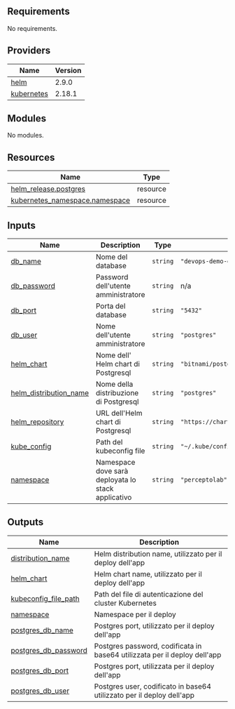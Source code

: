 <!-- BEGIN_TF_DOCS -->
## Requirements

No requirements.

## Providers

| Name | Version |
|------|---------|
| <a name="provider_helm"></a> [helm](#provider\_helm) | 2.9.0 |
| <a name="provider_kubernetes"></a> [kubernetes](#provider\_kubernetes) | 2.18.1 |

## Modules

No modules.

## Resources

| Name | Type |
|------|------|
| [helm_release.postgres](https://registry.terraform.io/providers/hashicorp/helm/latest/docs/resources/release) | resource |
| [kubernetes_namespace.namespace](https://registry.terraform.io/providers/hashicorp/kubernetes/latest/docs/resources/namespace) | resource |

## Inputs

| Name | Description | Type | Default | Required |
|------|-------------|------|---------|:--------:|
| <a name="input_db_name"></a> [db\_name](#input\_db\_name) | Nome del database | `string` | `"devops-demo-db"` | no |
| <a name="input_db_password"></a> [db\_password](#input\_db\_password) | Password dell'utente amministratore | `string` | n/a | yes |
| <a name="input_db_port"></a> [db\_port](#input\_db\_port) | Porta del database | `string` | `"5432"` | no |
| <a name="input_db_user"></a> [db\_user](#input\_db\_user) | Nome dell'utente amministratore | `string` | `"postgres"` | no |
| <a name="input_helm_chart"></a> [helm\_chart](#input\_helm\_chart) | Nome dell' Helm chart di Postgresql | `string` | `"bitnami/postgresql"` | no |
| <a name="input_helm_distribution_name"></a> [helm\_distribution\_name](#input\_helm\_distribution\_name) | Nome della distribuzione di Postgresql | `string` | `"postgres"` | no |
| <a name="input_helm_repository"></a> [helm\_repository](#input\_helm\_repository) | URL dell'Helm chart di Postgresql | `string` | `"https://charts.bitnami.com/bitnami"` | no |
| <a name="input_kube_config"></a> [kube\_config](#input\_kube\_config) | Path del kubeconfig file | `string` | `"~/.kube/config"` | no |
| <a name="input_namespace"></a> [namespace](#input\_namespace) | Namespace dove sarà deployata lo stack applicativo | `string` | `"perceptolab"` | no |

## Outputs

| Name | Description |
|------|-------------|
| <a name="output_distribution_name"></a> [distribution\_name](#output\_distribution\_name) | Helm distribution name, utilizzato per il deploy dell'app |
| <a name="output_helm_chart"></a> [helm\_chart](#output\_helm\_chart) | Helm chart name, utilizzato per il deploy dell'app |
| <a name="output_kubeconfig_file_path"></a> [kubeconfig\_file\_path](#output\_kubeconfig\_file\_path) | Path del file di autenticazione del cluster Kubernetes |
| <a name="output_namespace"></a> [namespace](#output\_namespace) | Namespace per il deploy |
| <a name="output_postgres_db_name"></a> [postgres\_db\_name](#output\_postgres\_db\_name) | Postgres port, utilizzato per il deploy dell'app |
| <a name="output_postgres_db_password"></a> [postgres\_db\_password](#output\_postgres\_db\_password) | Postgres password, codificata in base64 utilizzata per il deploy dell'app |
| <a name="output_postgres_db_port"></a> [postgres\_db\_port](#output\_postgres\_db\_port) | Postgres port, utilizzata per il deploy dell'app |
| <a name="output_postgres_db_user"></a> [postgres\_db\_user](#output\_postgres\_db\_user) | Postgres user, codificato in base64 utilizzato per il deploy dell'app |
<!-- END_TF_DOCS -->